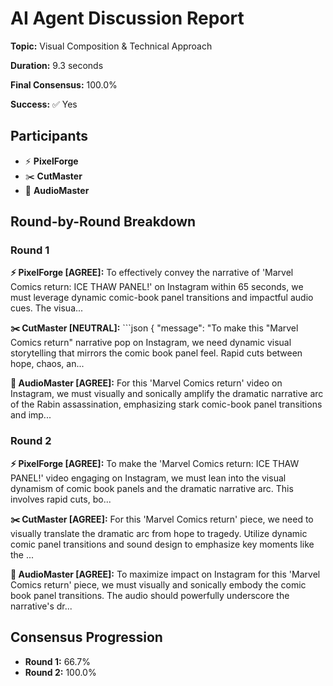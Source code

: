# AI Agent Discussion Report

**Topic:** Visual Composition & Technical Approach

**Duration:** 9.3 seconds

**Final Consensus:** 100.0%

**Success:** ✅ Yes

## Participants

- ⚡ **PixelForge**
- ✂️ **CutMaster**
- 🎵 **AudioMaster**

## Round-by-Round Breakdown

### Round 1

**⚡ PixelForge [AGREE]:** To effectively convey the narrative of 'Marvel Comics return: ICE THAW PANEL!' on Instagram within 65 seconds, we must leverage dynamic comic-book panel transitions and impactful audio cues. The visua...

**✂️ CutMaster [NEUTRAL]:** ```json
{
    "message": "To make this "Marvel Comics return" narrative pop on Instagram, we need dynamic visual storytelling that mirrors the comic book panel feel. Rapid cuts between hope, chaos, an...

**🎵 AudioMaster [AGREE]:** For this 'Marvel Comics return' video on Instagram, we must visually and sonically amplify the dramatic narrative arc of the Rabin assassination, emphasizing stark comic-book panel transitions and imp...

### Round 2

**⚡ PixelForge [AGREE]:** To make the 'Marvel Comics return: ICE THAW PANEL!' video engaging on Instagram, we must lean into the visual dynamism of comic book panels and the dramatic narrative arc. This involves rapid cuts, bo...

**✂️ CutMaster [AGREE]:** For this 'Marvel Comics return' piece, we need to visually translate the dramatic arc from hope to tragedy.  Utilize dynamic comic panel transitions and sound design to emphasize key moments like the ...

**🎵 AudioMaster [AGREE]:** To maximize impact on Instagram for this 'Marvel Comics return' piece, we must visually and sonically embody the comic book panel transitions. The audio should powerfully underscore the narrative's dr...

## Consensus Progression

- **Round 1:** 66.7%
- **Round 2:** 100.0%
